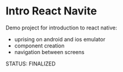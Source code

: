
# Intro React Navite

Demo project for introduction to react native:




- uprising on android and ios emulator
- component creation
- navigation between screens


STATUS: FINALIZED

